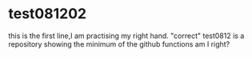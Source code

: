 test081202
=========
this is the first line,I am practising my right hand. "correct"
test0812 is a repository showing the minimum of the github functions am I right?
